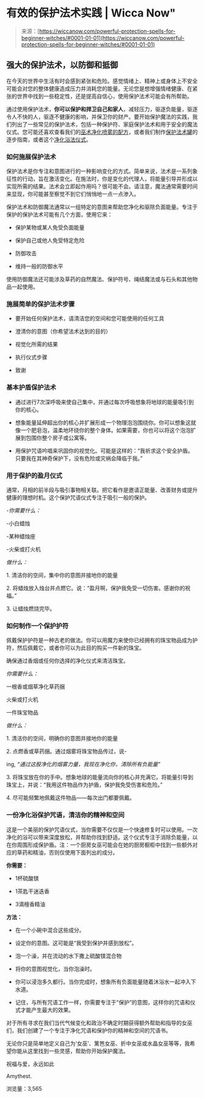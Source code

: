<!--yml

类别：未分类

日期：2024-06-12 20:04:26

-->

# 有效的保护法术实践 | Wicca Now"

> 来源：[https://wiccanow.com/powerful-protection-spells-for-beginner-witches/#0001-01-01](https://wiccanow.com/powerful-protection-spells-for-beginner-witches/#0001-01-01)

## 强大的保护法术，以防御和抵御

在今天的世界中生活有时会感到紧张和危险。感觉情绪上、精神上或身体上不安全可能会对您的整体健康造成压力并消耗您的能量。无论您是想增强情绪健康、在紧张的世界中找到一些稳定性，还是提高自信心，使用保护法术可能会有所帮助。

通过使用保护法术，**你可以保护和捍卫自己和家人**，减轻压力，驱逐负能量，驱逐令人不快的人，驱逐不健康的影响，并保卫你的财产。要开始保护魔法的实践，我们列出了一些常见的保护法术，包括一种保护符、家庭保护法术和用于安全的魔法仪式。您可能还喜欢查看我们的[巫术净化喷雾的配方](https://wiccanow.com/witchy-cleansing-spray/)，或者我们制作[保护法术罐](https://wiccanow.com/protection-jar-spell/)的逐步指南，或者这个[净化浴法仪式](#Purifying-Bath)。

### 如何施展保护法术

保护法术是你专注和意图进行的一种影响变化的方式。简单来说，法术是一系列象征性的行动，旨在激活变化。在施法时，你是变化的代理人，将能量引导并形成以实现所需的结果。法术会立即起作用吗？很可能不会。请注意，魔法通常需要时间来显现，你可能甚至察觉不到它们悄悄地一点一点渗入。

保护法术和防御魔法通常以一组特定的意图来帮助您净化和驱除负面能量。专注于保护的保护法术可能有几个方面，使用它来：

+   保护某物或某人免受负面能量

+   保护自己或他人免受特定危险

+   防御攻击

+   维持一般的防御水平

使用防御魔法还可能涉及草药的自然魔法、保护符号、绳结魔法或与石头和其他物品一起使用。

### 施展简单的保护法术步骤

+   要开始任何保护法术，请清洁您的空间和您可能使用的任何工具

+   澄清你的意图（你希望法术达到的目的）

+   视觉化所需的结果

+   执行仪式步骤

+   致谢

### 基本护盾保护法术

+   通过进行7次深呼吸来使自己集中，并通过每次呼吸想象将地球的能量吸引到你的核心。

+   想象能量延伸超出你的核心并扩展形成一个物理泡泡围绕你。你可以想象这就像一个肥皂泡，温柔地环绕你的整个身体。如果需要，你也可以将这个泡泡扩展到包围你整个房子或公寓等。

+   用保护咒语吟唱来巩固你的视觉化。可能是这样的：“我祈求这个安全护盾。只要我在其神奇保护下，没有危险或灾祸会降临于我。”

### 用于保护的盈月仪式

通常，月相的前半段与吸引事物相关联。把它看作是邀请正能量、改善财务或提升健康的理想时机。这个保护咒语仪式专注于吸引一般的保护。

*-你需要什么：*

-小白蜡烛

-某种蜡烛座

-火柴或打火机

*做什么：*

1. 清洁你的空间，集中你的意图并接地你的能量

2. 将蜡烛放入烛台并点燃它。说：“盈月啊，保护我免受一切伤害。感谢你的祝福。”

3. 让蜡烛燃烧完毕。

### 如何制作一个保护护符

佩戴保护护符是一种古老的做法。你可以用魔力来使你已经拥有的珠宝物品成为护符，然后佩戴它，或者你可以为此目的购买一件新的珠宝。

确保通过香烟或任何你选择的净化仪式来清洁珠宝。

*你需要什么：*

一根香或烟草净化草药捆

火柴或打火机

一件珠宝物品

*做什么：*

1. 清洁你的空间，明确你的意图并接地你的能量

2. 点燃香或草药捆。通过烟雾将珠宝物品传过，说-

ing, *“通过这股净化的烟雾力量，我现在净化你，清除所有负能量”*

3. 将珠宝放在你的手中。想象地球的能量流向你的核心并充满它。将能量引导到珠宝上，并说：“我用这件物品作为护盾，保护我免受伤害和危险。”

4. 尽可能频繁地佩戴这件物品——每次出门都要佩戴。

### 一份**净化浴**保护咒语，清洁你的精神和空间

这是一个美丽的保护咒语仪式，当你需要不仅仅是一个快速修复时可以使用。一次净化的浴可以带来深度放松，并帮助你找到舒适。这个仪式专注于消除负能量，以在你周围形成保护盾。注：一个厨房女巫可能会在她的厨房橱柜中找到一些额外对应的草药和精油，否则仅使用下面列出的成分。

**你需要：**

+   1杯硫酸镁

+   1茶匙干迷迭香

+   3滴檀香精油

**方法：**

+   在一个小碗中混合这些成分。

+   设定你的意图。这可能是“我受到保护并感到放松”。

+   泡一个澡，并在流动的水下撒上硫酸镁混合物

+   将你的意图视觉化，当你泡澡时。

+   你可以浸泡多久都行。当你完成时，想象所有负面能量随着沐浴水一起冲入下水道。

+   记住，与所有咒语工作一样，你需要专注于“保护”的意图，这样你的咒语和仪式才能产生最大的效果。

对于所有寻求在我们当代气候变化和政治不确定时期获得额外帮助和指导的女巫们，我们创建了一个专注于净化咒语和保护你的精神和空间的咒语书。

无论你只是简单地定义自己为‘女巫’、篱笆女巫、折中女巫或水晶女巫等等，我希望你能从这里找到一些灵感，帮助你开始保护魔法。

祝福与爱，永远如此

Amythest.

浏览量：3,565
